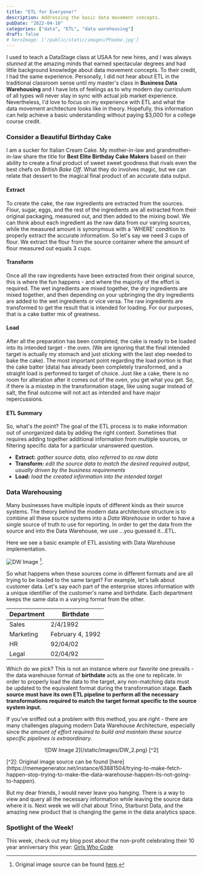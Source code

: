 ```yaml
---
title: "ETL for Everyone!"
description: Addressing the basic data movement concepts.
pubDate: "2022-04-10"
categories: ["data", "ETL", "data warehousing"]
draft: false
# heroImage: ['/public/static/images/Phoebe.jpg']
---
```


I used to teach a DataStage class at USAA for new hires, and I was always _stunned_ at the amazing minds that earned spectacular degrees and had little background knowledge about data movement concepts. To their credit, I had the same experience. Personally, I did not hear about ETL in the traditional classroom sense until my master's class in **Business Data Warehousing** and I have lots of feelings as to why modern day curriculum of all types will never stay in sync with actual job market experience. Nevertheless, I'd love to focus on my experience with ETL and what the data movement architecture looks like in theory. Hopefully, this information can help achieve a basic understanding without paying $3,000 for a college course credit.

### Consider a Beautiful Birthday Cake

I am a sucker for Italian Cream Cake. My mother-in-law and grandmother-in-law share the title for **Best Elite Birthday Cake Makers** based on their ability to create a final product of sweet sweet goodness that rivals even the best chefs on _British Bake Off_. What they do involves magic, but we can relate that dessert to the magical final product of an accurate data output.

#### Extract

To create the cake, the raw ingredients are extracted from the sources. Flour, sugar, eggs, and the rest of the ingredients are all extracted from their original packaging, measured out, and then added to the mixing bowl. We can think about each ingredient as the raw data from our varying sources, while the measured amount is synonymous with a 'WHERE' condition to properly extract the accurate information. So let's say we need 3 cups of flour. We extract the flour from the source container where the amount of flour measured out equals 3 cups.

#### Transform

Once all the raw ingredients have been extracted from their original source, this is where the fun happens - and where the majority of the effort is required. The wet ingredients are mixed together, the dry ingredients are mixed together, and then depending on your upbringing the dry ingredients are added to the wet ingredients or vice versa. The raw ingredients are transformed to get the result that is intended for loading. For our purposes, that is a cake batter mix of greatness.

#### Load

After all the preparation has been completed, the cake is ready to be loaded into its intended target - the oven. (We are ignoring that the final intended target is actually my stomach and just sticking with the last step needed to bake the cake). The most important point regarding the load portion is that the cake batter (data) has already been completely transformed, and a straight load is performed to target of choice. Just like a cake, there is no room for alteration after it comes out of the oven, you get what you get. So, if there is a misstep in the transformation stage, like using sugar instead of salt, the final outcome will not act as intended and have major repercussions.

#### ETL Summary

So, what's the point? The goal of the ETL process is to make information out of unorganized data by adding the right context. Sometimes that requires adding together additional information from multiple sources, or filtering specific data for a particular unanswered question.

- **Extract:** _gather source data, also referred to as raw data_
- **Transform:** _edit the source data to match the desired required output, usually driven by the business requirements_
- **Load:** _load the created information into the intended target_

### Data Warehousing

Many businesses have multiple inputs of different kinds as their source systems. The theory behind the modern data architecture structure is to combine all these source systems into a _Data Warehouse_ in order to have a single source of truth to use for reporting. In order to get the data from the source and into the Data Warehouse, we use ...you guessed it...ETL.

Here we see a basic example of ETL assisting with Data Warehouse implementation.

![DW Image](/static/images/DW_Image.png) [^1].
[^1]: Original image source can be found [here](https://www.educba.com/data-warehouse-implementation/).

So what happens when these sources come in different formats and are all trying to be loaded to the same target? For example, let's talk about customer data. Let's say each part of the enterprise stores information with a unique identifier of the customer's name and birthdate. Each department keeps the same data in a varying format from the other.

| Department | Birthdate        |
| ---------- | ---------------- |
| Sales      | 2/4/1992         |
| Marketing  | February 4, 1992 |
| HR         | 92/04/02         |
| Legal      | 02/04/92         |

Which do we pick? This is not an instance where our favorite one prevails - the data warehouse format of **birthdate** acts as the one to replicate. In order to properly load the data to the target, any non-matching data must be updated to the equivalent format during the transformation stage. **Each source must have its own ETL pipeline to perform all the necessary transformations required to match the target format specific to the source system input.**

If you've sniffed out a problem with this method, you are right - there are many challenges plaguing modern Data Warehouse Architecture, especially since _the amount of effort required to build and maintain these source specific pipelines is extraordinary._

<p align="center">![DW Image 2](/static/images/DW_2.png) [^2]</p>
[^2]: Original image source can be found [here](https://memegenerator.net/instance/63881504/trying-to-make-fetch-happen-stop-trying-to-make-the-data-warehouse-happen-its-not-going-to-happen).

But my dear friends, I would never leave you hanging. There is a way to view and query all the necessary information while leaving the source data where it is. Next week we will chat about Trino, Starburst Data, and the amazing new product that is changing the game in the data analytics space.

### Spotlight of the Week!

This week, check out my blog post about the non-profit celebrating their 10 year anniversary this year: [Girls Who Code](../SOTW/Girls_Who_Code)
